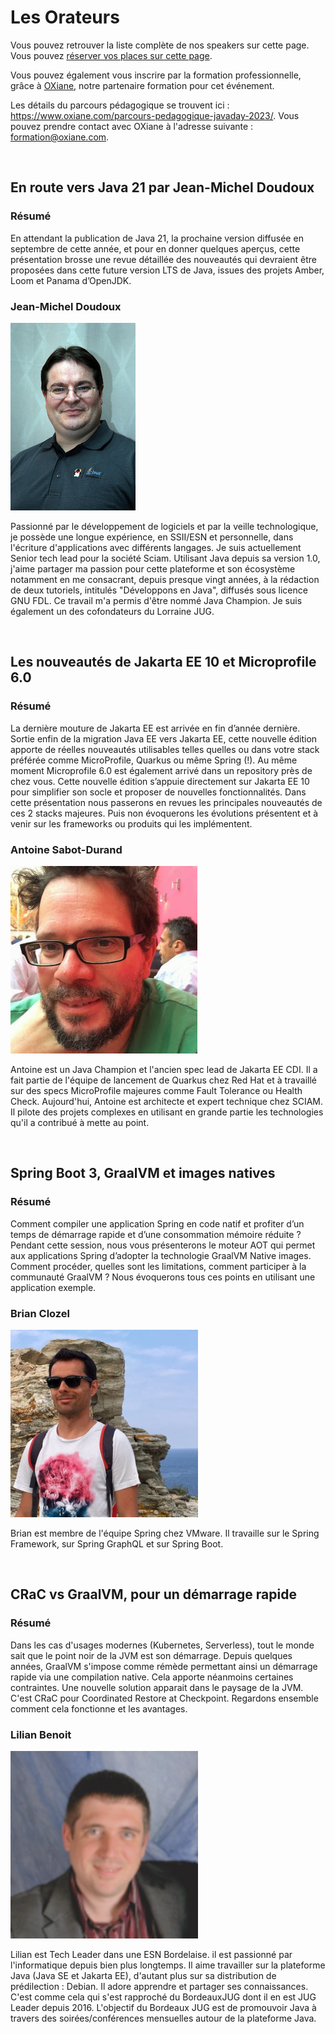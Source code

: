 # Les Orateurs

<!-- MACRO{snippet|debug=false|ignoreDownloadError=false|verbatim=false|file=src/site/resources/fragments/breadcrum.snippet.html} -->

Vous pouvez retrouver la liste complète de nos speakers sur cette page. Vous pouvez [réserver vos places sur cette page](https://www.helloasso.com/associations/bjpc/evenements/paris-jug-s-java-day-2023).

Vous pouvez également vous inscrire par la formation professionnelle, grâce à [OXiane](https://www.oxiane.com/), notre partenaire formation pour cet événement.

Les détails du parcours pédagogique se trouvent ici : <https://www.oxiane.com/parcours-pedagogique-javaday-2023/>. Vous pouvez prendre contact avec OXiane à l'adresse suivante : [formation@oxiane.com](mailto:formation@oxiane.com).


<a id="jean-michel">&nbsp;</a>

## En route vers Java 21 par Jean-Michel Doudoux

### Résumé

En attendant la publication de Java 21, la prochaine version diffusée en septembre de cette année, et pour en donner quelques aperçus, cette présentation brosse une revue détaillée des nouveautés qui devraient être proposées dans cette future version LTS de Java, issues des projets Amber, Loom et Panama d’OpenJDK.

### Jean-Michel Doudoux

![Jean-Michel Doudoux](images/speakers/jmdoudoux.jpg)

Passionné par le développement de logiciels et par la veille technologique, je possède une longue expérience, en SSII/ESN et personnelle, dans l'écriture d'applications avec différents langages. Je suis actuellement Senior tech lead pour la société Sciam. Utilisant Java depuis sa version 1.0, j'aime partager ma passion pour cette plateforme et son écosystème notamment en me consacrant, depuis presque vingt années, à la rédaction de deux tutoriels, intitulés "Développons en Java", diffusés sous licence GNU FDL. Ce travail m'a permis d'être nommé Java Champion. Je suis également un des cofondateurs du Lorraine JUG.


<a id="antoine">&nbsp;</a>

## Les nouveautés de Jakarta EE 10 et Microprofile 6.0

### Résumé

La dernière mouture de Jakarta EE est arrivée en fin d’année dernière. Sortie enfin de la migration Java EE vers Jakarta EE, cette nouvelle édition apporte de réelles nouveautés utilisables telles quelles ou dans votre stack préférée comme MicroProfile, Quarkus ou même Spring (!).
Au même moment Microprofile 6.0 est également arrivé dans un repository près de chez vous. Cette nouvelle édition s’appuie directement sur Jakarta EE 10 pour simplifier son socle et proposer de nouvelles fonctionnalités.
Dans cette présentation nous passerons en revues les principales nouveautés de ces 2 stacks majeures. Puis non évoquerons les évolutions présentent et à venir sur les frameworks ou produits qui les implémentent.

### Antoine Sabot-Durand

![Antoine Sabot-Durant](images/speakers/Antoine-Sabot-Durant.jpg)

Antoine est un Java Champion et l'ancien spec lead de Jakarta EE CDI. Il a fait partie de l'équipe de lancement de Quarkus chez Red Hat et à travaillé sur des specs MicroProfile majeures comme Fault Tolerance ou Health Check. Aujourd'hui, Antoine est architecte et expert technique chez SCIAM. Il pilote des projets complexes en utilisant en grande partie les technologies qu'il a contribué à mette au point.


<a id="brian">&nbsp;</a>

## Spring Boot 3, GraalVM et images natives

### Résumé

Comment compiler une application Spring en code natif et profiter d’un temps de démarrage rapide et d’une consommation mémoire réduite ?
Pendant cette session, nous vous présenterons le moteur AOT qui permet aux applications Spring d’adopter la technologie GraalVM Native images.
Comment procéder, quelles sont les limitations, comment participer à la communauté GraalVM ? Nous évoquerons tous ces points en utilisant une application exemple.

### Brian Clozel

![Brian Clozel](images/speakers/Brian-Clozel.jpg)

Brian est membre de l'équipe Spring chez VMware. Il travaille sur le Spring Framework, sur Spring GraphQL et sur Spring Boot.


<a id="lilian">&nbsp;</a>

## CRaC vs GraalVM, pour un démarrage rapide

### Résumé

Dans les cas d'usages modernes (Kubernetes, Serverless), tout le monde sait que le point noir de la JVM est son démarrage.
Depuis quelques années, GraalVM s'impose comme rémède permettant ainsi un démarrage rapide via une compilation native. Cela apporte néanmoins certaines contraintes.
Une nouvelle solution apparait dans le paysage de la JVM. C'est CRaC pour Coordinated Restore at Checkpoint. Regardons ensemble comment cela fonctionne et les avantages.

### Lilian Benoit

![Lilian Benoit](images/speakers/Lilian-Benoit.png)

Lilian est Tech Leader dans une ESN Bordelaise. il est passionné par l'informatique depuis bien plus longtemps. Il aime travailler sur la plateforme Java (Java SE et Jakarta EE), d'autant plus sur sa distribution de prédilection : Debian.
Il adore apprendre et partager ses connaissances. C'est comme cela qui s'est rapproché du BordeauxJUG dont il en est JUG Leader depuis 2016. L'objectif du Bordeaux JUG est de promouvoir Java à travers des soirées/conférences mensuelles autour de la plateforme Java.
